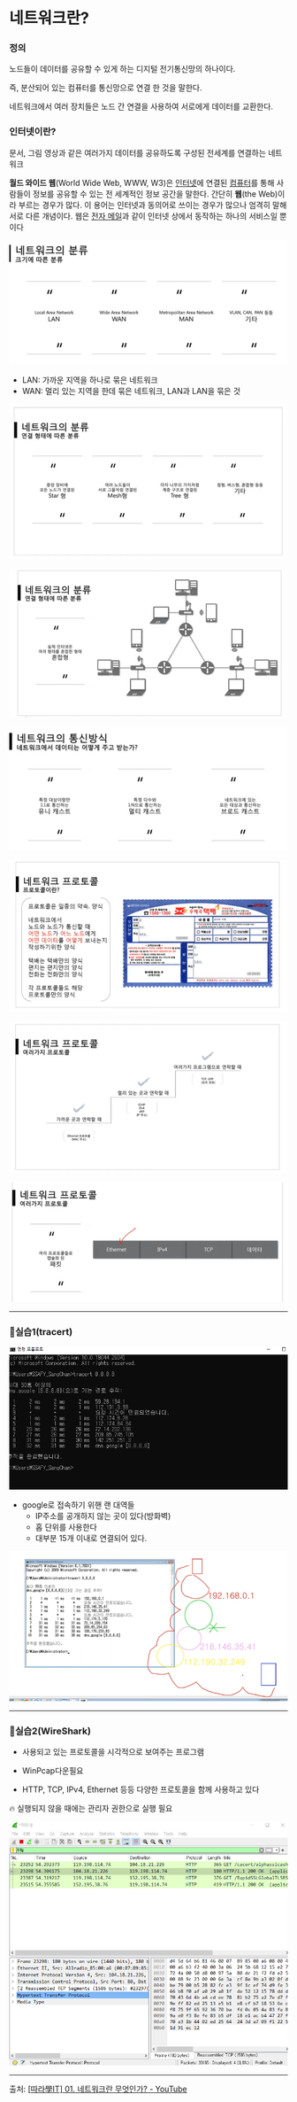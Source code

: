 # 네트워크란?



### 정의

노드들이 데이터를 공유할 수 있게 하는 디지털 전기통신망의 하나이다.

즉, 분산되어 있는 컴퓨터를 통신망으로 연결 한 것을 말한다.

네트워크에서 여러 장치들은 노드 간 연결을 사용하여 서로에게 데이터를 교환한다.



### 인터넷이란?

문서, 그림 영상과 같은 여러가지 데이터를 공유하도록 구성된 전세계를 연결하는 네트워크

**월드 와이드 웹**(World Wide Web, WWW, W3)은 [인터넷](https://ko.wikipedia.org/wiki/인터넷)에 연결된 [컴퓨터](https://ko.wikipedia.org/wiki/컴퓨터)를 통해 사람들이 정보를 공유할 수 있는 전 세계적인 정보 공간을 말한다. 간단히 **웹**(the Web)이라 부르는 경우가 많다. 이 용어는 인터넷과 동의어로 쓰이는 경우가 많으나 엄격히 말해 서로 다른 개념이다. 웹은 [전자 메일](https://ko.wikipedia.org/wiki/전자_메일)과 같이 인터넷 상에서 동작하는 하나의 서비스일 뿐이다



![image-20230221205732572](assets/image-20230221205732572.png)

- LAN: 가까운 지역을 하나로 묶은 네트워크
- WAN: 멀리 있는 지역을 한데 묶은 네트워크, LAN과 LAN을 묶은 것

![image-20230221210257561](assets/image-20230221210257561.png)

![image-20230221210832232](assets/image-20230221210832232.png)

![image-20230221210911314](assets/image-20230221210911314.png)

![image-20230221211113383](assets/image-20230221211113383.png)

![image-20230221211251663](assets/image-20230221211251663.png)

![image-20230221211435492](assets/image-20230221211435492.png)

---

### 📌실습1(tracert)

![image-20230221211754852](assets/image-20230221211754852.png)

- google로 접속하기 위핸 랜 대역들
  - IP주소를 공개하지 않는 곳이 있다(방화벽)
  - 홉 단위를 사용한다
  - 대부분 15개 이내로 연결되어 있다.

![image-20230221211929927](assets/image-20230221211929927.png)

---

### 📌실습2(WireShark)

- 사용되고 있는 프로토콜을 시각적으로 보여주는 프로그램

- WinPcap다운필요
- HTTP, TCP, IPv4, Ethernet 등등 다양한 프로토콜을 함께 사용하고 있다

🔥 실행되지 않을 때에는 관리자 권한으로 실행 필요

![image-20230221213030582](assets/image-20230221213030582.png)

---

출처: [[따라學IT\] 01. 네트워크란 무엇인가? - YouTube](https://www.youtube.com/watch?v=Av9UFzl_wis&list=PL0d8NnikouEWcF1jJueLdjRIC4HsUlULi&index=2)